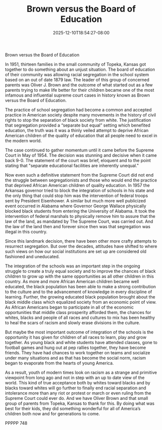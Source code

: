 ﻿---
title: "Brown versus the Board of Education"
date: 2025-12-10T18:54:27-08:00
description: "txt Tips for Web Success"
featured_image: "/images/txt.jpg"
tags: ["txt"]
---

Brown versus the Board of Education

In 1951, thirteen families in the small community of Topeka, Kansas got together to do something about an unjust situation.  The board of education of their community was allowing racial segregation in the school system based on an out of date 1879 law.  The leader of this group of concerned parents was Oliver J. Brown and the outcome of what started out as a few parents trying to make life better for their children became one of the most infamous and influential supreme court cases in history known as Brown versus the Board of Education.

The practice of school segregation had become a common and accepted practice in American society despite many movements in the history of civil rights to stop the separation of black society from white.  The justification that segregation provided a “separate but equal” setting which benefited education, the truth was it was a thinly veiled attempt to deprive African American children of the quality of education that all people need to excel in the modern world.

The case continued to gather momentum until it came before the Supreme Court in May of 1954.  The decision was stunning and decisive when it came back 9-0.  The statement of the court was brief, eloquent and to the point stating that "separate educational facilities are inherently unequal."

Now even such a definitive statement from the Supreme Court did not end the struggle between segregationists and those who would end the practice that deprived African American children of quality education.  In 1957 the Arkansas governor tried to block the integration of schools in his state and the only thing that could stop him was the intervention of federal troops sent by President Eisenhower.  A similar but much more well publicized event occurred in Alabama where Governor George Wallace physically blocked black students from entering the University of Alabama.  It took the intervention of federal marshals to physically remove him to assure that the law of the land, as mandated by The Supreme Court, was carried out.  And the law of the land then and forever since then was that segregation was illegal in this country.

Since this landmark decision, there have been other more crafty attempts to resurrect segregation.  But over the decades, attitudes have shifted to where such views on how our social institutions are set up are considered old fashioned and uneducated.

The integration of the schools was an important step in the ongoing struggle to create a truly equal society and to improve the chances of black children to grow up with the same opportunities as all other children in this country.  As more and more African American children became well educated, the black population has been able to make a strong contribution to the culture and to the advancement of knowledge in every discipline of learning.  Further, the growing educated black population brought about the black middle class which equalized society from an economic point of view.  As African Americans began to participate in all of the economic opportunities that middle class prosperity afforded them, the chances for whites, blacks and people of all races and cultures to mix has been healthy to heal the scars of racism and slowly erase divisions in the culture.

But maybe the most important outcome of integration of the schools is the opportunity it has given for children of all races to learn, play and grow together.  As young black and white students have attended classes, gone to football games and hung out at pep rallies together, they have become friends.  They have had chances to work together on teams and socialize under many situations and as that has become the social norm, racism began to evaporate from the hearts of young America.  

As a result, youth of modern times look on racism as a strange and primitive viewpoint from long ago and not in step with an up to date view of the world.  This kind of true acceptance both by whites toward blacks and by blacks toward whites will go further to finally end racial separation and intolerance more than any riot or protest or march or even ruling from the Supreme Court could ever do.  And we have Oliver Brown and that small group of parents from Topeka, Kansas to thank for this.  By doing what was best for their kids, they did something wonderful for all of America’s children both now and for generations to come.

PPPPP 748

